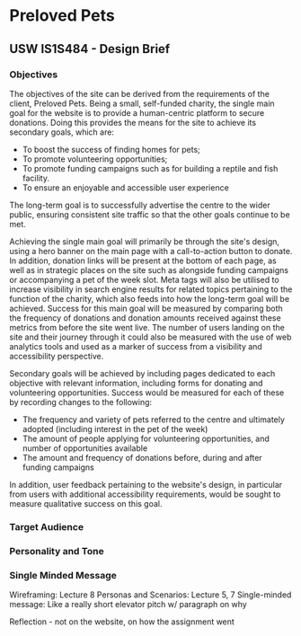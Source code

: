 # Preloved Pets

## USW IS1S484 - Design Brief

### Objectives

The objectives of the site can be derived from the requirements of the client, Preloved Pets.
Being a small, self-funded charity, the single main goal for the website is to provide a
human-centric platform to secure donations. Doing this provides the means for the site to
achieve its secondary goals, which are:

- To boost the success of finding homes for pets;
- To promote volunteering opportunities;
- To promote funding campaigns such as for building a reptile and fish facility.
- To ensure an enjoyable and accessible user experience

The long-term goal is to successfully advertise the centre to the wider public, ensuring
consistent site traffic so that the other goals continue to be met.

Achieving the single main goal will primarily be through the site's design, using a hero
banner on the main page with a call-to-action button to donate. In addition, donation
links will be present at the bottom of each page, as well as in strategic places on the
site such as alongside funding campaigns or accompanying a pet of the week slot. Meta tags
will also be utilised to increase visibility in search engine results for related topics
pertaining to the function of the charity, which also feeds into how the long-term goal
will be achieved. Success for this main goal will be measured by comparing both the
frequency of donations and donation amounts received against these metrics from before
the site went live. The number of users landing on the site and their journey through it
could also be measured with the use of web analytics tools and used as a marker of success
from a visibility and accessibility perspective.

Secondary goals will be achieved by including pages dedicated to each
objective with relevant information, including forms for donating and volunteering
opportunities. Success would be measured for each of these by recording changes to
the following:

- The frequency and variety of pets referred to the centre and ultimately adopted
  (including interest in the pet of the week)
- The amount of people applying for volunteering opportunities, and number of opportunities
  available
- The amount and frequency of donations before, during and after funding campaigns

In addition, user feedback pertaining to the website's design, in particular from users with additional
accessibility requirements, would be sought to measure qualitative success on this goal.

### Target Audience

### Personality and Tone

### Single Minded Message

<!--TODO-->

Wireframing: Lecture 8
Personas and Scenarios: Lecture 5, 7
Single-minded message: Like a really short elevator pitch w/ paragraph on why

Reflection - not on the website, on how the assignment went
